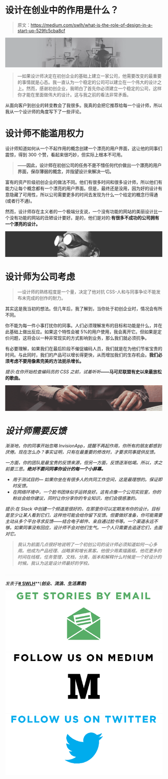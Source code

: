 # 设计在创业中的作用是什么？

> 原文：<https://medium.com/swlh/what-is-the-role-of-design-in-a-start-up-529fc5cba8cf>

![](img/145433facf520a0931cf086becb74431.png)

> —如果设计师决定在初创企业的基础上建立一家公司，他需要改变的最重要的事情就是心态。我一直认为一个稳定的公司可以建立在一个伟大的设计之上。然而，感谢初创企业，我明白了首先你必须建立一个稳定的公司，这样你才能在里面做伟大的设计。这与我之前的看法非常矛盾。

从面向客户到创业的转变教会了我很多。我真的会把它推荐给每一个设计师，所以我从一个设计师的角度写下了一些评论。

# **设计师不能滥用权力**

设计师知道如何从一个不起作用的概念创建一个漂亮的用户界面，这让他的同事们震惊，得到 300 个赞，看起来很巧妙，但实际上根本不可用。

> **——因此，设计师在初创公司的任务不是不惜任何代价做出一个漂亮的用户界面，保存薄弱的概念，并指望设计来解决一切。**

富有的资产阶级初创企业的做法不同。他们有很多时间和很多设计师，所以他们有能力让每个概念都有一个漂亮的用户界面。但是，最终还是没用，因为好的设计有意隐藏了可用性，所以公司需要更多的时间去发现为什么一个给定的概念行得通(或者行不通)。

然而，设计师存在主义者的一个极端分支说，一个没有功能的网站的美丽设计比一个没有功能的网站的丑陋设计要好。是的，他们是对的:**有很多不成功的公司拥有一个漂亮的设计。**

![](img/8387019dcae0d261cac4785792771e9e.png)

# **设计师为公司考虑**

> —设计师的熟练程度是一个量，决定了他对抗 CSS-人和与同事争论不能发布未完成的创作的耐力。

其实这是我当初的想法。但几年后，我了解到，当你处于初创企业时，情况会有所不同。

你不能为每一件小事打扰你的同事。人们必须理解发布的目标和功能是什么，并在此基础上做出反应。如果这个特性会被 5%的用户使用，我会离开它。但如果是定价问题，这将会以一种非常现实的方式影响到业务，那么我们就必须抗争。

有必要理解，如果我们在最后阶段不催促编码人员，我们就是在为他们节省宝贵的时间。与此同时，我们的产品可以增长得更快，从而增加我们的生存机会。**我们必须考虑不要用像素完美的方法扼杀增长。**

*提示:在你开始检查编码员的 CSS 之前，试着听听*[](http://www.dailymail.co.uk/news/article-2049948/Most-relaxing-song-UK-band-Boffins.html)**——马可尼联盟有史以来最放松的歌曲。**

*![](img/7f3d64ec9f18a949d0d0e950c6603728.png)*

# ***设计师需要反馈***

*渐渐地，你的同事开始忽略 InvisionApp，提醒不再起作用，你所有的朋友都感到厌倦。现在怎么办？事实证明，只有在最重要的修改时，才要求同事提供反馈。*

*一方面，你的团队是最宝贵的反馈来源，但另一方面，反馈逐渐枯竭。所以，求之前要三思。**绝对不要问同事你设计的每一个小屏幕。***

*   **用于测试目的—* 如果你坐在有很多人的共同工作空间，这是最理想的。保证即时反馈。*
*   *在网络环境中，一个脸书团体似乎运转良好。这有点像一个公司实验室，你的粉丝会给你建议，同时让你分享你的专业知识，他们会很感激的。*

*提示:在 Slack 中创建一个频道是很好的，在那里你可以定期发布你的设计。目标是至少让某人看到它们，这样他可能会给你留下反馈。但要做好准备，你可能需要主动从多个平台寻求反馈——结合电子邮件、亲自通过脸书等。一个渠道永远不够。如果同事没有回应，设计师不会对他们生气。一个人只需要去追逐它们，去面对它。*

> *我认为前面几点很好地说明了一个初创公司的设计师必须知道如何一心多用。他成为产品经理、战略家和增长黑客。他很少用素描画框。他花更多的时间在线框，任务管理，文档，分类，版本和解释什么时候是一个好设计的时候。我认为这是设计师最好的学校。*

*![](img/c1192ebad88d6b1fc6ae1d6a2bc61154.png)*

*发表于*[**# SWLH**](https://medium.com/swlh)**(***创业、流浪、生活黑客)***

**[![](img/de26c089e79a3a2a25d2b750ff6db50f.png)](http://supply.us9.list-manage.com/subscribe?u=310af6eb2240d299c7032ef6c&id=d28d8861ad)****[![](img/f47a578114e0a96bdfabc3a5400688d5.png)](https://medium.com/swlh)****[![](img/c1351daa9c4f0c8ac516addb60c82f6b.png)](https://twitter.com/swlh_)**
